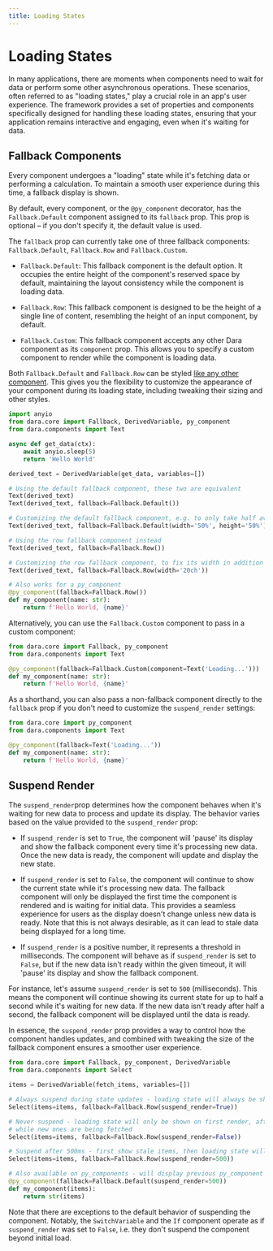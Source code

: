 ```yaml
---
title: Loading States
---
```


# Loading States

In many applications, there are moments when components need to wait for data or perform some other asynchronous operations. These scenarios, often referred to as "loading states," play a crucial role in an app's user experience. The framework provides a set of properties and components specifically designed for handling these loading states, ensuring that your application remains interactive and engaging, even when it's waiting for data.

## Fallback Components

Every component undergoes a "loading" state while it's fetching data or performing a calculation. To maintain a smooth user experience during this time, a fallback display is shown.

By default, every component, or the `@py_component` decorator, has the `Fallback.Default` component assigned to its `fallback` prop. This prop is optional – if you don't specify it, the default value is used.

The `fallback` prop can currently take one of three fallback components: `Fallback.Default`, `Fallback.Row` and `Fallback.Custom`.

- `Fallback.Default`: This fallback component is the default option. It occupies the entire height of the component's reserved space by default, maintaining the layout consistency while the component is loading data.

- `Fallback.Row`: This fallback component is designed to be the height of a single line of content, resembling the height of an input component, by default.

- `Fallback.Custom`: This fallback component accepts any other Dara component as its `component` prop. This allows you to specify a custom component to render while the component is loading data.

Both `Fallback.Default` and `Fallback.Row` can be styled [like any other component](./styling-components.md). This gives you the flexibility to customize the appearance of your component during its loading state, including tweaking their sizing and other styles.

```python
import anyio
from dara.core import Fallback, DerivedVariable, py_component
from dara.components import Text

async def get_data(ctx):
    await anyio.sleep(5)
    return 'Hello World'

derived_text = DerivedVariable(get_data, variables=[])

# Using the default fallback component, these two are equivalent
Text(derived_text)
Text(derived_text, fallback=Fallback.Default())

# Customizing the default fallback component, e.g. to only take half available space rather than all of it
Text(derived_text, fallback=Fallback.Default(width='50%', height='50%'))

# Using the row fallback component instead
Text(derived_text, fallback=Fallback.Row())

# Customizing the row fallback component, to fix its width in addition to the height
Text(derived_text, fallback=Fallback.Row(width='20ch'))

# Also works for a py_component
@py_component(fallback=Fallback.Row())
def my_component(name: str):
    return f'Hello World, {name}'
```

Alternatively, you can use the `Fallback.Custom` component to pass in a custom component:

```python
from dara.core import Fallback, py_component
from dara.components import Text

@py_component(fallback=Fallback.Custom(component=Text('Loading...')))
def my_component(name: str):
    return f'Hello World, {name}'
```

As a shorthand, you can also pass a non-fallback component directly to the `fallback` prop if you don't need to customize the `suspend_render` settings:

```python
from dara.core import py_component
from dara.components import Text

@py_component(fallback=Text('Loading...'))
def my_component(name: str):
    return f'Hello World, {name}'
```

## Suspend Render

The `suspend_render`prop determines how the component behaves when it's waiting for new data to process and update its display. The behavior varies based on the value provided to the `suspend_render` prop:

- If `suspend_render` is set to `True`, the component will 'pause' its display and show the fallback component every time it's processing new data. Once the new data is ready, the component will update and display the new state.

- If `suspend_render` is set to `False`, the component will continue to show the current state while it's processing new data. The fallback component will only be displayed the first time the component is rendered and is waiting for initial data. This provides a seamless experience for users as the display doesn't change unless new data is ready. Note that this is not always desirable, as it can lead to stale data being displayed for a long time.

- If `suspend_render` is a positive number, it represents a threshold in milliseconds. The component will behave as if `suspend_render` is set to `False`, but if the new data isn't ready within the given timeout, it will 'pause' its display and show the fallback component.

For instance, let's assume `suspend_render` is set to `500` (milliseconds). This means the component will continue showing its current state for up to half a second while it's waiting for new data. If the new data isn't ready after half a second, the fallback component will be displayed until the data is ready.

In essence, the `suspend_render` prop provides a way to control how the component handles updates, and combined with tweaking the size of the fallback component ensures a smoother user experience.

```python
from dara.core import Fallback, py_component, DerivedVariable
from dara.components import Select

items = DerivedVariable(fetch_items, variables=[])

# Always suspend during state updates - loading state will always be shown
Select(items=items, fallback=Fallback.Row(suspend_render=True))

# Never suspend - loading state will only be shown on first render, afterwards stale old items will be shown
# while new ones are being fetched
Select(items=items, fallback=Fallback.Row(suspend_render=False))

# Suspend after 500ms - first show stale items, then loading state will only be shown if new items are not ready after 500ms
Select(items=items, fallback=Fallback.Row(suspend_render=500))

# Also available on py_components - will display previous py_component for 500ms while new one is being fetched
@py_component(fallback=Fallback.Default(suspend_render=500))
def my_component(items):
    return str(items)
```

Note that there are exceptions to the default behavior of suspending the component. Notably, the `SwitchVariable` and the `If` component operate as if `suspend_render` was set to `False`, i.e. they don't suspend the component beyond initial load.
